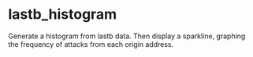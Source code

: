# lastb_histogram
Generate a histogram from lastb data. Then display a sparkline, graphing the frequency of attacks from each origin address.
